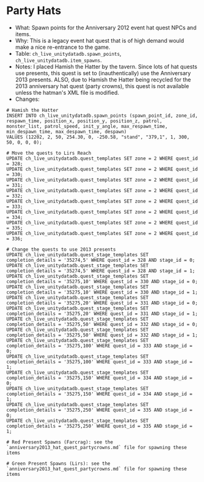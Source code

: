 # Party Hats

* What: Spawn points for the Anniversary 2012 event hat quest NPCs and items.
* Why: This is a legacy event hat quest that is of high demand would make a nice re-entrance to the game.
* Table: `ch_live_unitydatadb.spawn_points`, `ch_live_unitydatadb.item_spawns`.
* Notes: I placed Hamish the Hatter by the tavern. Since lots of hat quests use presents, this quest is set to (inauthentically) use the Anniversary 2013 presents. ALSO, due to Hamish the Hatter being recycled for the 2013 anniversary hat quest (party crowns), this quest is not available unless the hatman's XML file is modified.
* Changes:
```
# Hamish the Hatter
INSERT INTO ch_live_unitydatadb.spawn_points (spawn_point_id, zone_id, respawn_time, position_x, position_y, position_z, patrol, monster_list, patrol_speed, init_y_angle, max_respawn_time, min_despawn_time, max_despawn_time, despawn)
VALUES (12202, 2, 50, 254.30, 0, -250.58, "stand", "379,1", 1, 300, 50, 0, 0, 0);

# Move the quests to Lirs Reach
UPDATE ch_live_unitydatadb.quest_templates SET zone = 2 WHERE quest_id = 328;
UPDATE ch_live_unitydatadb.quest_templates SET zone = 2 WHERE quest_id = 330;
UPDATE ch_live_unitydatadb.quest_templates SET zone = 2 WHERE quest_id = 331;
UPDATE ch_live_unitydatadb.quest_templates SET zone = 2 WHERE quest_id = 332;
UPDATE ch_live_unitydatadb.quest_templates SET zone = 2 WHERE quest_id = 333;
UPDATE ch_live_unitydatadb.quest_templates SET zone = 2 WHERE quest_id = 334;
UPDATE ch_live_unitydatadb.quest_templates SET zone = 2 WHERE quest_id = 335;
UPDATE ch_live_unitydatadb.quest_templates SET zone = 2 WHERE quest_id = 336;

# Change the quests to use 2013 presents
UPDATE ch_live_unitydatadb.quest_stage_templates SET completion_details = '35274,5' WHERE quest_id = 328 AND stage_id = 0;
UPDATE ch_live_unitydatadb.quest_stage_templates SET completion_details = '35274,5' WHERE quest_id = 328 AND stage_id = 1;
UPDATE ch_live_unitydatadb.quest_stage_templates SET completion_details = '35275,10' WHERE quest_id = 330 AND stage_id = 0;
UPDATE ch_live_unitydatadb.quest_stage_templates SET completion_details = '35275,10' WHERE quest_id = 330 AND stage_id = 1;
UPDATE ch_live_unitydatadb.quest_stage_templates SET completion_details = '35275,20' WHERE quest_id = 331 AND stage_id = 0;
UPDATE ch_live_unitydatadb.quest_stage_templates SET completion_details = '35275,20' WHERE quest_id = 331 AND stage_id = 1;
UPDATE ch_live_unitydatadb.quest_stage_templates SET completion_details = '35275,50' WHERE quest_id = 332 AND stage_id = 0;
UPDATE ch_live_unitydatadb.quest_stage_templates SET completion_details = '35275,50' WHERE quest_id = 332 AND stage_id = 1;
UPDATE ch_live_unitydatadb.quest_stage_templates SET completion_details = '35275,100' WHERE quest_id = 333 AND stage_id = 0;
UPDATE ch_live_unitydatadb.quest_stage_templates SET completion_details = '35275,100' WHERE quest_id = 333 AND stage_id = 1;
UPDATE ch_live_unitydatadb.quest_stage_templates SET completion_details = '35275,150' WHERE quest_id = 334 AND stage_id = 0;
UPDATE ch_live_unitydatadb.quest_stage_templates SET completion_details = '35275,150' WHERE quest_id = 334 AND stage_id = 1;
UPDATE ch_live_unitydatadb.quest_stage_templates SET completion_details = '35275,250' WHERE quest_id = 335 AND stage_id = 0;
UPDATE ch_live_unitydatadb.quest_stage_templates SET completion_details = '35275,250' WHERE quest_id = 335 AND stage_id = 1;

# Red Present Spawns (Farcrag): see the `anniversary2013_hat_quest_partycrowns.md` file for spawning these items

# Green Present Spawns (Lirs): see the `anniversary2013_hat_quest_partycrowns.md` file for spawning these items
```
